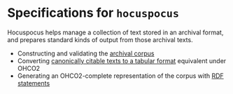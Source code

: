 # Specifications for `hocuspocus` #




Hocuspocus helps manage a collection of text stored in an archival format, and prepares standard kinds of output from those archival texts.


- Constructing and validating the <a concordion:run="concordion" href="corpus/Corpus.html">archival corpus</a>
- Converting <a concordion:run="concordion" href="tabulator/Tabulator.html">canonically citable texts to a tabular format</a> equivalent under OHCO2 
- Generating an OHCO2-complete representation  of the corpus with <a concordion:run="concordion" href="rdf/Rdf.html">RDF statements</a> 


